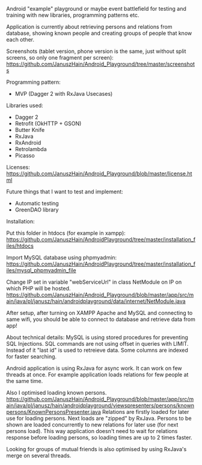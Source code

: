 Android "example" playground or maybe event battlefield for testing and training with new libraries, programming patterns etc.

Application is currently about retrieving persons and relations from database, showing known people and creating groups of people that know each other. 

Screenshots (tablet version, phone version is the same, just without split screens, so only one fragment per screen):
https://github.com/JanuszHain/Android_Playground/tree/master/screenshots


Programming pattern:
- MVP (Dagger 2 with RxJava Usecases)

Libraries used:
- Dagger 2
- Retrofit (OkHTTP + GSON)
- Butter Knife
- RxJava
- RxAndroid
- Retrolambda
- Picasso

Licenses: 
https://github.com/JanuszHain/Android_Playground/blob/master/license.html

Future things that I want to test and implement:
- Automatic testing
- GreenDAO library



Installation:

Put this folder in htdocs (for example in xampp):
https://github.com/JanuszHain/AndroidPlayground/tree/master/installation_files/htdocs

Import MySQL database using phpmyadmin:
https://github.com/JanuszHain/AndroidPlayground/tree/master/installation_files/mysql_phpmyadmin_file

Change IP set in variable "webServiceUrl" in class NetModule on IP on which PHP will be hosted.
https://github.com/JanuszHain/Android_Playground/blob/master/app/src/main/java/pl/janusz/hain/androidplayground/data/internet/NetModule.java

After setup, after turning on XAMPP Apache and MySQL and connecting to same wifi, you should be able to connect to database and retrieve data from app!



About technical details:
MySQL is using stored procedures for preventing SQL Injections.
SQL commands are not using offset in queries with LIMIT. Instead of it "last id" is used to retreieve data.
Some columns are indexed for faster searching.

Android application is using RxJava for async work. It can work on few threads at once.
For example application loads relations for few people at the same time.

Also I optimised loading known persons.
https://github.com/JanuszHain/Android_Playground/blob/master/app/src/main/java/pl/janusz/hain/androidplayground/viewspresenters/persons/knownpersons/KnownPersonsPresenter.java
Relations are firstly loaded for later use for loading persons.
Next loads are "zipped" by RxJava. Persons to be shown are loaded concurrently to new relations for later use (for next persons load).
This way application doesn't need to wait for relations response before loading persons, so loading times are up to 2 times faster.

Looking for groups of mutual friends is also optimised by using RxJava's merge on several threads.
